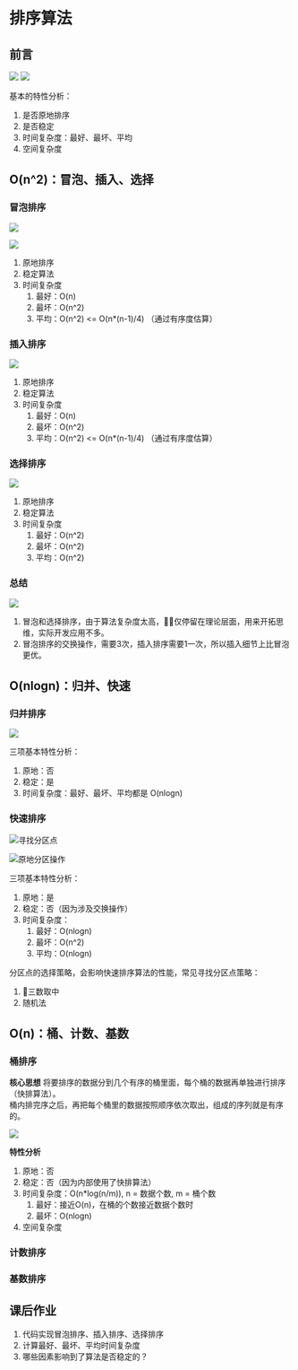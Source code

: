# 排序算法

## 前言

![](https://raw.githubusercontent.com/JerryC8080/figure-bed/master/img/20191012082816.jpg)
![](https://raw.githubusercontent.com/JerryC8080/figure-bed/master/img/20191012084032.jpg)

基本的特性分析：
1. 是否原地排序
2. 是否稳定
3. 时间复杂度：最好、最坏、平均
4. 空间复杂度

## O(n^2)：冒泡、插入、选择

### 冒泡排序

![](https://raw.githubusercontent.com/JerryC8080/figure-bed/master/img/4038f64f47975ab9f519e4f739e464e9.jpg)

![](https://raw.githubusercontent.com/JerryC8080/figure-bed/master/img/9246f12cca22e5d872cbfce302ef4d09.jpg)

1. 原地排序
2. 稳定算法
3. 时间复杂度
    1. 最好：O(n)
    2. 最坏：O(n^2)
    3. 平均：O(n^2) <= O(n*(n-1)/4) （通过有序度估算）

### 插入排序

![](https://raw.githubusercontent.com/JerryC8080/figure-bed/master/img/fd6582d5e5927173ee35d7cc74d9c401.jpg)

1. 原地排序
2. 稳定算法
3. 时间复杂度
    1. 最好：O(n)
    2. 最坏：O(n^2)
    3. 平均：O(n^2) <= O(n*(n-1)/4) （通过有序度估算）


### 选择排序

![](https://raw.githubusercontent.com/JerryC8080/figure-bed/master/img/32371475a0b08f0db9861d102474181d.jpg)

1. 原地排序
2. 稳定算法
3. 时间复杂度
    1. 最好：O(n^2)
    2. 最坏：O(n^2)
    3. 平均：O(n^2)


### 总结

![](https://raw.githubusercontent.com/JerryC8080/figure-bed/master/img/348604caaf0a1b1d7fee0512822f0e50.jpg)

1. 冒泡和选择排序，由于算法复杂度太高，仅停留在理论层面，用来开拓思维，实际开发应用不多。
2. 冒泡排序的交换操作，需要3次，插入排序需要1一次，所以插入细节上比冒泡更优。


## O(nlogn)：归并、快速

### 归并排序

![](https://raw.githubusercontent.com/JerryC8080/figure-bed/master/img/20191012082946.jpg)

三项基本特性分析：
1. 原地：否
2. 稳定：是
3. 时间复杂度：最好、最坏、平均都是 O(nlogn)


### 快速排序

![寻找分区点](https://raw.githubusercontent.com/JerryC8080/figure-bed/master/img/20191012083521.jpg)

![原地分区操作](https://raw.githubusercontent.com/JerryC8080/figure-bed/master/img/20191012083522.jpg)

三项基本特性分析：
1. 原地：是
2. 稳定：否（因为涉及交换操作）
3. 时间复杂度：
    1. 最好：O(nlogn)
    2. 最坏：O(n^2)
    3. 平均：O(nlogn)

分区点的选择策略，会影响快速排序算法的性能，常见寻找分区点策略：
1. 三数取中
2. 随机法

## O(n)：桶、计数、基数

### 桶排序

**核心思想**
将要排序的数据分到几个有序的桶里面，每个桶的数据再单独进行排序（快排算法）。    
桶内排完序之后，再把每个桶里的数据按照顺序依次取出，组成的序列就是有序的。

![](https://raw.githubusercontent.com/JerryC8080/figure-bed/master/img/20191012085036.jpg)

**特性分析**
1. 原地：否
2. 稳定：否（因为内部使用了快排算法）
3. 时间复杂度：O(n*log(n/m)), n = 数据个数, m = 桶个数
    1. 最好：接近O(n)，在桶的个数接近数据个数时
    2. 最坏：O(nlogn)
4. 空间复杂度

### 计数排序

### 基数排序

## 课后作业
1. 代码实现冒泡排序、插入排序、选择排序
2. 计算最好、最坏、平均时间复杂度
3. 哪些因素影响到了算法是否稳定的？
